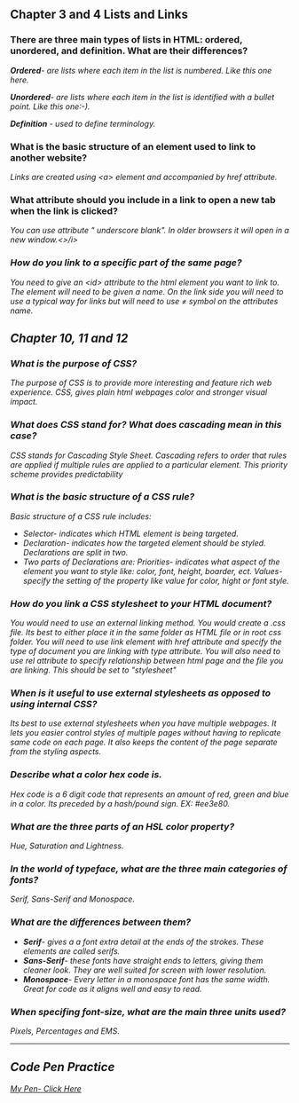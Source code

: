 <h2> Chapter 3 and 4 Lists and Links</h2>

   <p><h3> There are three main types of lists in HTML: ordered, unordered, and definition. What are their differences?</h3></p>

   <p><i> <b>Ordered</b>- are lists where each item in the list is numbered. Like this one here.</p></i>
   <p><i> <b>Unordered</b>- are lists where each item in the list is identified with a bullet point. Like this one:-).</p></i>
   <p><i><b>Definition</b> - used to define terminology.</i></p>

   <p><h3>What is the basic structure of an element used to link to another website?</h3></p>
   <p><i> Links are created using &lt;a&gt; element and accompanied by href attribute. </i>


<p><h3>What attribute should you include in a link to open a new tab when the link is clicked?</h3></p>

<p> <i>You can use attribute " underscore blank". In older browsers it will open in a new window.<>/i>

<p><h3>How do you link to a specific part of the same page?</h3></p>

<i>You need to give an &lt;id&gt; attribute to the html element you want to link to. The element will need to be given a name. On the link side you will need to use a typical way for links but will need to use ≠ symbol on the attributes name.</i>

<h2> Chapter 10, 11 and 12</h2>

<p> <h3>What is the purpose of CSS?</h3>
   <i> The purpose of CSS is to provide more interesting and feature rich web experience.
   CSS, gives plain html webpages color and stronger visual impact. </i>
<p><h3>What does CSS stand for? What does cascading mean in this case?</h3>

<p><i>CSS stands for Cascading Style Sheet. Cascading refers to order that rules are applied if multiple rules are applied to a particular element. This priority scheme provides predictability</i>

<p><h3>What is the basic structure of a CSS rule?</h3>
<p><i> Basic structure of a CSS rule includes:
  <ul>
     <li>Selector- indicates which HTML element is being targeted.
     <li> Declaration- indicates how the targeted element should be styled. Declarations are split in two.
     <li> Two parts of Declarations are: Priorities- indicates what aspect of the element you want to style
     like: color, font, height, boarder, ect. Values- specify the setting of the property like value for color, hight or font style.
  </ul></i>

<p><h3>How do you link a CSS stylesheet to your HTML document?</h3>
<p> <i> You would need to use an external linking method. You would create a .css file. Its best to either place
it in the same folder as HTML file or in root css folder. You will need to use link  element with href attribute and specify the type of document you are linking with type attribute. You will also need to use rel attribute to specify relationship between html page and the file you are linking. This should be set to "stylesheet"</i>

<p><h3>When is it useful to use external stylesheets as opposed to using internal CSS?</h3>
<i> Its best to use external stylesheets when you have multiple webpages. It lets you easier control styles of multiple pages without having to replicate same code on each page. It also keeps the content of the page separate from the styling aspects. </i>

<p><h3>Describe what a color hex code is.</h3>
<i>Hex code is a 6 digit code that represents an amount of red, green and blue in a color. Its preceded by a hash/pound sign. EX: #ee3e80. </i>

<p><h3>What are the three parts of an HSL color property?</h3>
<i> Hue, Saturation and Lightness. </i>

<p><h3>In the world of typeface, what are the three main categories of fonts?</h3>
<i> Serif, Sans-Serif and Monospace. </i>

<p><h3>What are the differences between them?</h3>

<i>
   <ul>
   <li><b>Serif</b>- gives a a font extra detail at the ends of the strokes. These elements are called serifs.</li>
   <li><b>Sans-Serif</b>- these fonts have straight ends to letters, giving them cleaner look. They are well suited for screen with lower resolution.</li>
   <li> <b>Monospace</b>- Every letter in a monospace font has the same width. Great for code as it aligns well and easy to read.</li>
   </ul>
   </i>

<p><h3>When specifing font-size, what are the main three units used?</h3>
 <i>Pixels, Percentages and EMS.</i>


<hr />

<h2> Code Pen Practice</h2>
<p> <a href= "https://codepen.io/ttarlov/pen/OJLOaMg?editors=1000">My Pen- Click Here</a>
